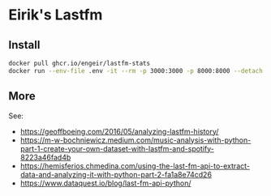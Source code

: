 # Eirik's Lastfm

## Install

<!-- x-release-please-start-version -->

```bash
docker pull ghcr.io/engeir/lastfm-stats
docker run --env-file .env -it --rm -p 3000:3000 -p 8000:8000 --detach --name lastfm-stats ghcr.io/engeir/lastfm-stats:v0.3.2
```

<!-- x-release-please-end -->

## More

See:

- <https://geoffboeing.com/2016/05/analyzing-lastfm-history/>
- <https://m-w-bochniewicz.medium.com/music-analysis-with-python-part-1-create-your-own-dataset-with-lastfm-and-spotify-8223a46fad4b>
- <https://hemisferios.chmedina.com/using-the-last-fm-api-to-extract-data-and-analyzing-it-with-python-part-2-fa1a8e74cd26>
- <https://www.dataquest.io/blog/last-fm-api-python/>
